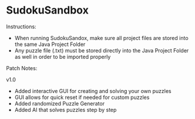 # SudokuSandbox
Instructions:
- When running SudokuSandox, make sure all project files are stored into the same Java Project Folder
- Any puzzle file (.txt) must be stored directly into the Java Project Folder as well in order to be imported properly


Patch Notes:

v1.0
- Added interactive GUI for creating and solving your own puzzles
- GUI allows for quick reset if needed for custom puzzles
- Added randomized Puzzle Generator
- Added AI that solves puzzles step by step





